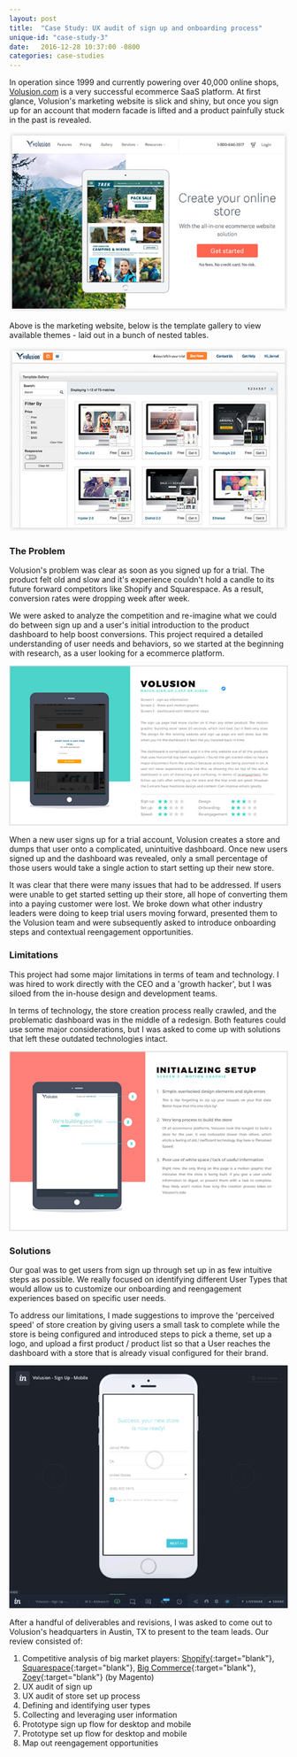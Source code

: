 ```yaml
---
layout: post
title:  "Case Study: UX audit of sign up and onboarding process"
unique-id: "case-study-3"
date:   2016-12-28 10:37:00 -0800
categories: case-studies
---
```


In operation since 1999 and currently powering over 40,000 online shops, [Volusion.com]('https://www.volusion.com/') is a very successful ecommerce SaaS platform. At first glance, Volusion's marketing website is slick and shiny, but once you sign up for an account that modern facade is lifted and a product painfully stuck in the past is revealed.

![](/assets/images/case-studies/volusion-1.jpg)

Above is the marketing website, below is the template gallery to view available themes - laid out in a bunch of nested tables.

![](/assets/images/case-studies/volusion-dashboard.jpg)

### The Problem

Volusion's problem was clear as soon as you signed up for a trial. The product felt old and slow and it's experience couldn't hold a candle to its future forward competitors like Shopify and Squarespace. As a result, conversion rates were dropping week after week.

We were asked to analyze the competition and re-imagine what we could do between sign up and a user's initial introduction to the product dashboard to help boost conversions. This project required a detailed understanding of user needs and behaviors, so we started at the beginning with research, as a user looking for a ecommerce platform.

![](/assets/images/case-studies/volusion-sign-up.jpg)

When a new user signs up for a trial account, Volusion creates a store and dumps that user onto a complicated, unintuitive dashboard. Once new users signed up and the dashboard was revealed, only a small percentage of those users would take a single action to start setting up their new store.

It was clear that there were many issues that had to be addressed. If users were unable to get started setting up their store, all hope of converting them into a paying customer were lost. We broke down what other industry leaders were doing to keep trial users moving forward, presented them to the Volusion team and were subsequently asked to introduce onboarding steps and contextual reengagement opportunities.


### Limitations

This project had some major limitations in terms of team and technology. I was hired to work directly with the CEO and a 'growth hacker', but I was siloed from the in-house design and development teams.

In terms of technology, the store creation process really crawled, and the problematic dashboard was in the middle of a redesign. Both features could use some major considerations, but I was asked to come up with solutions that left these outdated technologies intact.

![](/assets/images/case-studies/volusion-audit.jpg)


### Solutions

Our goal was to get users from sign up through set up in as few intuitive steps as possible. We really focused on identifying different User Types that would allow us to customize our onboarding and reengagement experiences based on specific user needs.

To address our limitations, I made suggestions to improve the 'perceived speed' of store creation by giving users a small task to complete while the store is being configured and introduced steps to pick a theme, set up a logo, and upload a first product / product list so that a User reaches the dashboard with a store that is already visual configured for their brand.

![Where does this text go](/assets/images/case-studies/volusion-mobile.gif)

After a handful of deliverables and revisions, I was asked to come out to Volusion's headquarters in Austin, TX to present to the team leads. Our review consisted of:

1. Competitive analysis of big market players: [Shopify](https://www.shopify.com/){:target="blank"}, [Squarespace]('https://www.squarespace.com/'){:target="blank"}, [Big Commerce]('https://www.bigcommerce.com/'){:target="blank"}, [Zoey]('https://www.zoey.com/'){:target="blank"} (by Magento)
2. UX audit of sign up
3. UX audit of store set up process
4. Defining and identifying user types
5. Collecting and leveraging user information
6. Prototype sign up flow for desktop and mobile
7. Prototype set up flow for desktop and mobile
8. Map out reengagement opportunities


<!--
### Lessons Learned

The project required a detailed understanding of user needs and behavior, how to plan and execute integrations with products like Xero, and how to work hand-in-hand with a development team.
-->

